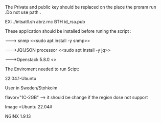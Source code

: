 

The Private and public key should be replaced on the place the proram run .Do not use path .


EX: ./intsatll.sh abrz.rnc BTH id_rsa.pub


These application should be installed before runing the script :

---> snmp  <<sudo apt install -y snmp>>

--->JQ(JSON processor <<sudo apt install -y jq>>

--->Openstack 5.8.0  <<sudo apt  install python3-openstackclient>> 

The Enviroment needed to run Scipt:

22.04.1-Ubuntu

User in Sweden/Stohkolm

flavor="1C-2GB" --> it should be change if the region dose not support

Image =Ubuntu 22.04#
 
NGINX 1.9.13 
